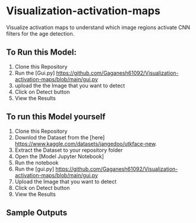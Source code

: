 # Visualization-activation-maps
Visualize activation maps to understand which image regions activate CNN filters for the age detection.
## To Run this Model:
1. Clone this Repository
2. Run the [Gui.py] https://github.com/Gaganesh61092/Visualization-activation-maps/blob/main/gui.py
3. upload the the Image that you want to detect
4. Click on Detect button
5. View the Results


## To run this Model yourself
1. Clone this Repository
2. Downlod the Dataset from the [here] https://www.kaggle.com/datasets/jangedoo/utkface-new.
3. Extract the Dataset to your repository folder
4. Open the [Model Jupyter Notebook]
5. Run the notebook
6. Run the [gui.py] https://github.com/Gaganesh61092/Visualization-activation-maps/blob/main/gui.py
7. Upload the Image that you want to detect
8. Click on Detect button
9. View the Results


## Sample Outputs
